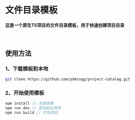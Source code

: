 # 文件目录模板

#### 这是一个原生TS项目的文件目录模板，用于快速创建项目目录

<br/>

## 使用方法

### 1、下载模板到本地

```bash
git clone https://github.com/ydmingg/project-catalog.git

```

### 2、开始使用模板

```js
npm install // 安装依赖
npm run dev // 启动前台项目
npm run build // 打包项目

```
